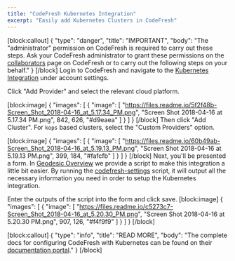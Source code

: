 ```yaml
---
title: "CodeFresh Kubernetes Integration"
excerpt: "Easily add Kubernetes Clusters in CodeFresh"
---
```

[block:callout]
{
  "type": "danger",
  "title": "IMPORTANT",
  "body": "The \"administrator\" permission on CodeFresh is required to carry out these steps. Ask your CodeFresh administrator to grant these permissions on the [collaborators](https://g.codefresh.io/account/collaborators) page on CodeFresh or to carry out the following steps on your behalf."
}
[/block]
Login to CodeFresh and navigate to the [Kubernetes Integration](https://g.codefresh.io/kubernetes/services/) under account settings.

Click "Add Provider" and select the relevant cloud platform.

[block:image]
{
  "images": [
    {
      "image": [
        "https://files.readme.io/5f2f48b-Screen_Shot_2018-04-16_at_5.17.34_PM.png",
        "Screen Shot 2018-04-16 at 5.17.34 PM.png",
        842,
        626,
        "#d9eaea"
      ]
    }
  ]
}
[/block]
Then click "Add Cluster". For `kops` based clusters, select the "Custom Providers" option.

[block:image]
{
  "images": [
    {
      "image": [
        "https://files.readme.io/60b49ab-Screen_Shot_2018-04-16_at_5.19.13_PM.png",
        "Screen Shot 2018-04-16 at 5.19.13 PM.png",
        399,
        184,
        "#fafcfb"
      ]
    }
  ]
}
[/block]
Next, you'll be presented a form. In [Geodesic Overview](doc:geodesic) we provide a script to make this integration a little bit easier. By running the [codefresh-settings](
https://github.com/cloudposse/geodesic/blob/master/rootfs/usr/local/bin/codefresh-settings) script, it will output all the necessary information you need in order to setup the Kubernetes integration.

Enter the outputs of the script into the form and click save.
[block:image]
{
  "images": [
    {
      "image": [
        "https://files.readme.io/c5273c7-Screen_Shot_2018-04-16_at_5.20.30_PM.png",
        "Screen Shot 2018-04-16 at 5.20.30 PM.png",
        907,
        126,
        "#f4f9f9"
      ]
    }
  ]
}
[/block]

[block:callout]
{
  "type": "info",
  "title": "READ MORE",
  "body": "The complete docs for configuring CodeFresh with Kubernetes can be found on their [documentation portal](https://docs.codefresh.io/v1.0/docs/adding-non-gke-kubernetes-cluster)."
}
[/block]